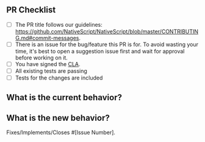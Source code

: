 <!--
We, the rest of the NativeScript community, thank you for your
contribution!
To help the rest of the community review your change, please follow the instructions in the template.
-->

<!-- PULL REQUEST TEMPLATE -->
<!-- (Update "[ ]" to "[x]" to check a box) -->

## PR Checklist

* [ ] The PR title follows our guidelines: https://github.com/NativeScript/NativeScript/blob/master/CONTRIBUTING.md#commit-messages.
* [ ] There is an issue for the bug/feature this PR is for. To avoid wasting your time, it's best to open a suggestion issue first and wait for approval before working on it.
* [ ] You have signed the [CLA](http://www.nativescript.org/cla).
* [ ] All existing tests are passing
* [ ] Tests for the changes are included

## What is the current behavior?
<!-- Please describe the current behavior that you are modifying, or link to a relevant issue. -->

## What is the new behavior?
<!-- Describe the changes. -->

Fixes/Implements/Closes #[Issue Number].

<!-- If this PR contains a breaking change, please describe the impact and migration path for existing applications below. -->

<!--
BREAKING CHANGES:


[Describe the impact of the changes here.]

Migration steps:
[Provide a migration path for existing applications.]
-->

